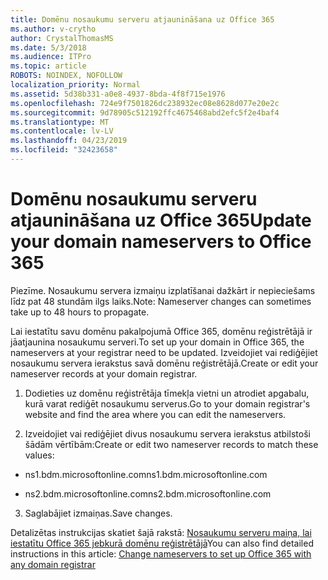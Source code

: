 ```yaml
---
title: Domēnu nosaukumu serveru atjaunināšana uz Office 365
ms.author: v-crytho
author: CrystalThomasMS
ms.date: 5/3/2018
ms.audience: ITPro
ms.topic: article
ROBOTS: NOINDEX, NOFOLLOW
localization_priority: Normal
ms.assetid: 5d38b331-a0e8-4937-8bda-4f8f715e1976
ms.openlocfilehash: 724e9f7501826dc238932ec08e8628d077e20e2c
ms.sourcegitcommit: 9d78905c512192ffc4675468abd2efc5f2e4baf4
ms.translationtype: MT
ms.contentlocale: lv-LV
ms.lasthandoff: 04/23/2019
ms.locfileid: "32423658"
---
```

# <a name="update-your-domain-nameservers-to-office-365"></a><span data-ttu-id="922e8-102">Domēnu nosaukumu serveru atjaunināšana uz Office 365</span><span class="sxs-lookup"><span data-stu-id="922e8-102">Update your domain nameservers to Office 365</span></span>

<span data-ttu-id="922e8-103">Piezīme. Nosaukumu servera izmaiņu izplatīšanai dažkārt ir nepieciešams līdz pat 48 stundām ilgs laiks.</span><span class="sxs-lookup"><span data-stu-id="922e8-103">Note: Nameserver changes can sometimes take up to 48 hours to propagate.</span></span>
  
<span data-ttu-id="922e8-104">Lai iestatītu savu domēnu pakalpojumā Office 365, domēnu reģistrētājā ir jāatjaunina nosaukumu serveri.</span><span class="sxs-lookup"><span data-stu-id="922e8-104">To set up your domain in Office 365, the nameservers at your registrar need to be updated.</span></span> <span data-ttu-id="922e8-105">Izveidojiet vai rediģējiet nosaukumu servera ierakstus savā domēnu reģistrētājā.</span><span class="sxs-lookup"><span data-stu-id="922e8-105">Create or edit your nameserver records at your domain registrar.</span></span>
  
1. <span data-ttu-id="922e8-106">Dodieties uz domēnu reģistrētāja tīmekļa vietni un atrodiet apgabalu, kurā varat rediģēt nosaukumu serverus.</span><span class="sxs-lookup"><span data-stu-id="922e8-106">Go to your domain registrar's website and find the area where you can edit the nameservers.</span></span>
    
2. <span data-ttu-id="922e8-107">Izveidojiet vai rediģējiet divus nosaukumu servera ierakstus atbilstoši šādām vērtībām:</span><span class="sxs-lookup"><span data-stu-id="922e8-107">Create or edit two nameserver records to match these values:</span></span>
    
  - <span data-ttu-id="922e8-108">ns1.bdm.microsoftonline.com</span><span class="sxs-lookup"><span data-stu-id="922e8-108">ns1.bdm.microsoftonline.com</span></span>
    
  - <span data-ttu-id="922e8-109">ns2.bdm.microsoftonline.com</span><span class="sxs-lookup"><span data-stu-id="922e8-109">ns2.bdm.microsoftonline.com</span></span>
    
3. <span data-ttu-id="922e8-110">Saglabājiet izmaiņas.</span><span class="sxs-lookup"><span data-stu-id="922e8-110">Save changes.</span></span>
    
<span data-ttu-id="922e8-111">Detalizētas instrukcijas skatiet šajā rakstā: [Nosaukumu serveru maiņa, lai iestatītu Office 365 jebkurā domēnu reģistrētājā](https://support.office.com/article/Change-nameservers-at-any-domain-registrar-to-set-up-Office-365-a8b487a9-2a45-4581-9dc4-5d28a47010a2.aspx)</span><span class="sxs-lookup"><span data-stu-id="922e8-111">You can also find detailed instructions in this article: [Change nameservers to set up Office 365 with any domain registrar](https://support.office.com/article/Change-nameservers-at-any-domain-registrar-to-set-up-Office-365-a8b487a9-2a45-4581-9dc4-5d28a47010a2.aspx)</span></span>
  

